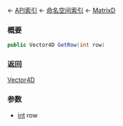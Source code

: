← [API索引](Api-Index) ← [命名空间索引](Namespace-Index) ← [MatrixD](VRageMath.MatrixD)

### 概要

```csharp
public Vector4D GetRow(int row)
```

### 返回

[Vector4D](VRageMath.Vector4D)

### 参数

* [int](https://docs.microsoft.com/en-us/dotnet/api/System.Int32?view=netframework-4.6) row
